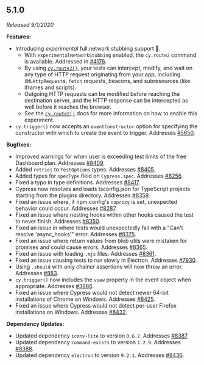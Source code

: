 ## 5.1.0

_Released 9/1/2020_

**Features:**

- Introducing _experimental_ full network stubbing support 🎉.
  - With `experimentalNetworkStubbing` enabled, the `cy.route2` command is available. Addressed in [#4176](https://github.com/cypress-io/cypress/issues/4176).
  - By using [`cy.route2()`](http), your tests can intercept, modify, and wait on any type of HTTP request originating from your app, including `XMLHttpRequest`s, `fetch` requests, beacons, and subresources (like iframes and scripts).
  - Outgoing HTTP requests can be modified before reaching the destination server, and the HTTP response can be intercepted as well before it reaches the browser.
  - See the [`cy.route2()`](http) docs for more information on how to enable this experiment.
- `cy.trigger()` now accepts an `eventConstructor` option for specifying the constructor with which to create the event to trigger. Addresses [#5650](https://github.com/cypress-io/cypress/issues/5650).

**Bugfixes:**

- Improved warnings for when user is exceeding test limits of the free Dashboard plan. Addresses [#8409](https://github.com/cypress-io/cypress/issues/8409).
- Added `retries` to `TestOptions` types. Addresses [#8405](https://github.com/cypress-io/cypress/issues/8405).
- Added types for `specType` field on `Cypress.spec`. Addresses [#8256](https://github.com/cypress-io/cypress/issues/8256).
- Fixed a typo in type definitions. Addresses [#8417](https://github.com/cypress-io/cypress/issues/8417).
- Cypress now resolves and loads tsconfig.json for TypeScript projects starting from the plugins directory. Addresses [#8359](https://github.com/cypress-io/cypress/issues/8359).
- Fixed an issue where, if npm config's `noproxy` is set, unexpected behavior could occur. Addresses [#8287](https://github.com/cypress-io/cypress/issues/8287).
- Fixed an issue where nesting hooks within other hooks caused the test to never finish. Addresses [#8350](https://github.com/cypress-io/cypress/issues/8350).
- Fixed an issue in where tests would unexpectedly fail with a "Can't resolve 'async_hooks'" error. Addresses [#8375](https://github.com/cypress-io/cypress/issues/8375).
- Fixed an issue where return values from blob utils were mistaken for promises and could cause errors. Addresses [#8365](https://github.com/cypress-io/cypress/issues/8365).
- Fixed an issue with loading `.mjs` files. Addresses [#8361](https://github.com/cypress-io/cypress/issues/8361).
- Fixed an issue causing tests to run slowly in Electron. Addresses [#7930](https://github.com/cypress-io/cypress/issues/7930).
- Using `.should` with only chainer assertions will now throw an error. Addresses [#883](https://github.com/cypress-io/cypress/issues/883).
- `cy.trigger()` now includes the `view` property in the event object when appropriate. Addresses [#3686](https://github.com/cypress-io/cypress/issues/3686).
- Fixed an issue where Cypress would not detect newer 64-bit installations of Chrome on Windows. Addresses [#8425](https://github.com/cypress-io/cypress/issues/8425).
- Fixed an issue where Cypress would not detect per-user Firefox installations on Windows. Addresses [#8432](https://github.com/cypress-io/cypress/issues/8432).

**Dependency Updates:**

- Updated dependency `iconv-lite` to version `0.6.2`. Addresses [#8387](https://github.com/cypress-io/cypress/issues/8387).
- Updated dependency `command-exists` to version `1.2.9`. Addresses [#8388](https://github.com/cypress-io/cypress/issues/8388).
- Updated dependency `electron` to version `9.2.1`. Addresses [#8436](https://github.com/cypress-io/cypress/issues/8436).
